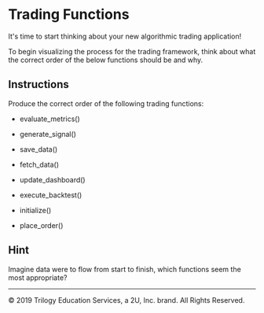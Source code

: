 # Trading Functions

It's time to start thinking about your new algorithmic trading application!

To begin visualizing the process for the trading framework, think about what the correct order of the below functions should be and why.

## Instructions

Produce the correct order of the following trading functions:

* evaluate_metrics()

* generate_signal()

* save_data()

* fetch_data()

* update_dashboard()

* execute_backtest()

* initialize()

* place_order()

## Hint

Imagine data were to flow from start to finish, which functions seem the most appropriate?

---

© 2019 Trilogy Education Services, a 2U, Inc. brand. All Rights Reserved.
